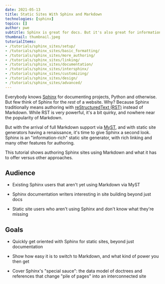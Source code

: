 ```yaml
---
date: 2021-05-13
title: Static Sites With Sphinx and Markdown
technologies: [sphinx]
topics: []
author: pwe
subtitle: Sphinx is great for docs. But it's also great for information-rich websites. With MyST, you can use Markdown with Sphinx.
thumbnail: thumbnail.jpeg
tutorialItems:
- /tutorials/sphinx_sites/setup/
- /tutorials/sphinx_sites/basic_formatting/
- /tutorials/sphinx_sites/more_authoring/
- /tutorials/sphinx_sites/linking/
- /tutorials/sphinx_sites/documentation/
- /tutorials/sphinx_sites/intersphinx/
- /tutorials/sphinx_sites/customizing/
- /tutorials/sphinx_sites/design/
- /tutorials/sphinx_sites/advanced/
---
```


Everybody knows [Sphinx](https://www.sphinx-doc.org/en/master/) for documenting projects, Python and otherwise.
But few think of Sphinx for the *rest* of a website.
Why?
Because Sphinx traditionally means authoring with [reStructuredText (RST)](https://docutils.sourceforge.io/rst.html) instead of Markdown.
While RST is very powerful, it's a bit quirky, and nowhere near the popularity of Markdown.

But with the arrival of full Markdown support via [MyST](https://myst-parser.readthedocs.io/en/latest/), and with static site generators having a renaissance, it's time to give Sphinx a second look.
Sphinx is an "information-rich" static site generator, with rich linking and many other features for authoring.

This tutorial shows authoring Sphinx sites using Markdown and what it has to offer versus other approaches.

## Audience

- Existing Sphinx users that aren't yet using Markdown via MyST

- Sphinx documentation writers interesting in site building beyond just docs

- Static site users who aren't using Sphinx and don't know what they're missing

## Goals

- Quickly get oriented with Sphinx for static sites, beyond just documentation

- Show how easy it is to switch to Markdown, and what kind of power you then get

- Cover Sphinx's "special sauce": the data model of doctrees and references that change "pile of pages" into an interconnected site
